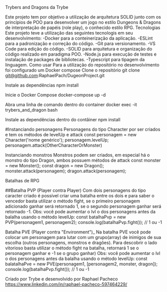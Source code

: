 Trybers and Dragons da Trybe

Este projeto tem por objetivo a utilização de arquitetura SOLID junto com os princípios de POO para desenvolver um jogo no estilo Dungeons & Dragons de interpretação de papéis (role play), o conhecido estilo RPG.
Tecnologias
Este projeto teve a utilização das seguintes tecnologis em seu desenvolvimento:
-Docker para a conteinerização da aplicação.
-ESLint para a padronização e correção do código.
-Git para versionamento.
-VS Code para edição do código.
-SOLID para arquitetura e organização do código realizado em paradigma POO.
-Node.js para execução de testes e instalação de packages de bibliotecas.
-Typescript para tipagem da linguagem.
Como usar
Para a utilização do repositório no desenvolvimento foi configurado um Docker compose
Clone o repositório
git clone git@github.com:RaphaelPach/DugeonProject.git

Instale as dependências
npm install

Inicie o Docker Compose
docker-compose up -d

Abra uma linha de comando dentro do container
docker exec -it trybers_and_dragon bash

Instale as dependências dentro do contâiner
npm install


#Instanciando personagens Personagens do tipo Character por ser criados e tem os métodos de levelUp e attack
const personagem = new Character('nome genérico');
personagem.levelUp;
personagem.attack(OtherCharacterOrMonster)


Instanciando monstros
Monstros podem ser criados, em especial há o monstro do tipo Dragon, ambos possuem métodos de attack
const monster = new Monster();
const dragon = new Dragon();
monster.attack(personagem);
dragon.attack(personagem);


Batalhas de RPG

##Batalha PVP (Player contra Player) Com dois personagens do tipo caracter criado é possível criar uma batalha entre os dois e para saber o vencedor basta utilizar o método fight, se o primeiro personagem adicionado ganhar será retornado 1, se o segundo personagem ganhar será retornado -1. Obs: você pode aumentar o lvl o dos personagens antes da balalha usando o método levelUp:
const batalhaPvp = new PVP(personagem1, personagem2);
console.log(batalhaPvp.fight()); // 1 ou -1


Batalha PVE (Player contra "Environment")_
Na batalha PVE você pode colocar um personagem para lutar com um grupo(array) de inimigos de sua escolha (outros personagens, monstros e dragões). Para descobrir o lado vitorioso basta utilizar o método fight na batalha, retornará 1 se o personagem ganhar e -1 se o grupo ganhar) Obs: você pode aumentar o lvl o dos personagens antes da balalha usando o método levelUp:
const balatalhaPve = new PVE(personagem1, [personagem2, monster, dragon]);
console.log(batalhaPvp.fight()); // 1 ou -1



Criado por Trybe e desenvolvido por Raphael Pacheco https://www.linkedin.com/in/raphael-pacheco-597464229/


